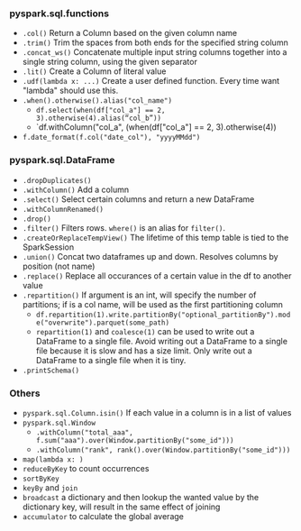 ### pyspark.sql.functions

- `.col()` Return a Column based on the given column name
- `.trim()` Trim the spaces from both ends for the specified string column
- `.concat_ws()` Concatenate multiple input string columns together into a single string column, using the given separator
- `.lit()` Create a Column of literal value
- `.udf(lambda x: ...)` Create a user defined function. Every time want "lambda" should use this.
- `.when().otherwise().alias("col_name")`
  - `df.select(when(df["col_a"] == 2, 3).otherwise(4).alias(“col_b”))`
  - `df.withColumn("col_a", (when(df["col_a"] == 2, 3).otherwise(4))
- `f.date_format(f.col("date_col"), "yyyyMMdd")`

### pyspark.sql.DataFrame

- `.dropDuplicates()`
- `.withColumn()` Add a column
- `.select()` Select certain columns and return a new DataFrame
- `.withColumnRenamed()`
- `.drop()`
- `.filter()` Filters rows. `where()` is an alias for `filter()`.
- `.createOrReplaceTempView()` The lifetime of this temp table is tied to the SparkSession
- `.union()` Concat two dataframes up and down. Resolves columns by position (not name)
- `.replace()` Replace all occurances of a certain value in the df to another value
- `.repartition()` If argument is an int, will specify the number of partitions; if is a col name, will be used as the first partitioning column
  - `df.repartition(1).write.partitionBy("optional_partitionBy").mode("overwrite").parquet(some_path)`
  - `repartition(1)` and `coalesce(1)` can be used to write out a DataFrame to a single file. Avoid writing out a DataFrame to a single file because it is slow and has a size limit. Only write out a DataFrame to a single file when it is tiny.
- `.printSchema()`

### Others

- `pyspark.sql.Column.isin()` If each value in a column is in a list of values
- `pyspark.sql.Window`
  - `.withColumn("total_aaa", f.sum("aaa").over(Window.partitionBy("some_id")))`
  - `.withColumn("rank", rank().over(Window.partitionBy("some_id")))`
- `map(lambda x: )`
- `reduceByKey` to count occurrences
- `sortByKey`
- `keyBy` and `join`
- `broadcast` a dictionary and then lookup the wanted value by the dictionary key, will result in the same effect of joining
- `accumulator` to calculate the global average
